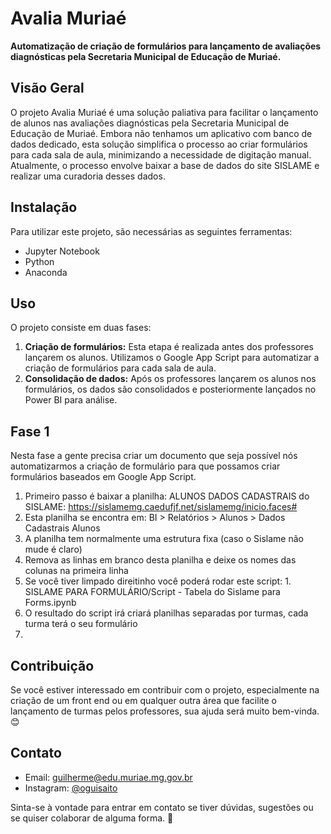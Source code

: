 # Avalia Muriaé

**Automatização de criação de formulários para lançamento de avaliações diagnósticas pela Secretaria Municipal de Educação de Muriaé.**

## Visão Geral

O projeto Avalia Muriaé é uma solução paliativa para facilitar o lançamento de alunos nas avaliações diagnósticas pela Secretaria Municipal de Educação de Muriaé. Embora não tenhamos um aplicativo com banco de dados dedicado, esta solução simplifica o processo ao criar formulários para cada sala de aula, minimizando a necessidade de digitação manual. Atualmente, o processo envolve baixar a base de dados do site SISLAME e realizar uma curadoria desses dados.

## Instalação

Para utilizar este projeto, são necessárias as seguintes ferramentas:

- Jupyter Notebook
- Python
- Anaconda

## Uso

O projeto consiste em duas fases:
1. **Criação de formulários:** Esta etapa é realizada antes dos professores lançarem os alunos. Utilizamos o Google App Script para automatizar a criação de formulários para cada sala de aula.
2. **Consolidação de dados:** Após os professores lançarem os alunos nos formulários, os dados são consolidados e posteriormente lançados no Power BI para análise.

## Fase 1

Nesta fase a gente precisa criar um documento que seja possível nós automatizarmos a criação de formulário para que possamos criar formulários baseados em Google App Script.

1. Primeiro passo é baixar a planilha: ALUNOS DADOS CADASTRAIS do SISLAME: https://sislamemg.caedufjf.net/sislamemg/inicio.faces#
2. Esta planilha se encontra em: BI > Relatórios > Alunos > Dados Cadastrais Alunos
3. A planilha tem normalmente uma estrutura fixa (caso o Sislame não mude é claro)
4. Remova as linhas em branco desta planilha e deixe os nomes das colunas na primeira linha
5. Se você tiver limpado direitinho você poderá rodar este script: 1. SISLAME PARA FORMULÁRIO/Script - Tabela do Sislame para Forms.ipynb
6. O resultado do script irá criará planilhas separadas por turmas, cada turma terá o seu formulário
7. 

## Contribuição

Se você estiver interessado em contribuir com o projeto, especialmente na criação de um front end ou em qualquer outra área que facilite o lançamento de turmas pelos professores, sua ajuda será muito bem-vinda. 😊

## Contato

- Email: guilherme@edu.muriae.mg.gov.br
- Instagram: [@oguisaito](https://www.instagram.com/oguisaito)

Sinta-se à vontade para entrar em contato se tiver dúvidas, sugestões ou se quiser colaborar de alguma forma. 🚀
